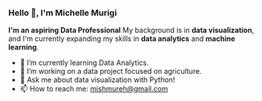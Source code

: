 ### Hello 👋, I'm Michelle Murigi
**I'm an aspiring Data Professional**
My background is in **data visualization**, and I'm currently expanding my skills in **data analytics** and **machine learning**. 
- 🌱 I’m currently learning Data Analytics.
- 🔭 I’m working on a data project focused on agriculture.
- 💬 Ask me about data visualization with Python!
- 📫 How to reach me: mishmureh@gmail.com
